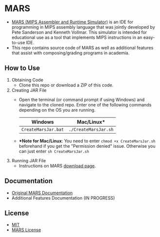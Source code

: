 # MARS
* [MARS (MIPS Assembler and Runtime Simulator)](https://courses.missouristate.edu/KenVollmar/MARS/index.htm) is an IDE for programming in MIPS assembly language that was jointly developed by Pete Sanderson and Kenneth Vollmar. This simulator is intended for educational use as a tool that implements MIPS instructions in an easy-to-use IDE.
* This repo contains source code of MARS as well as additional features that assist with composing/grading programs in academia.

## How to Use
1. Obtaining Code
    * Clone this repo or download a ZIP of this code.
2. Creating JAR File
    * Open the terminal (or command prompt if using Windows) and navigate to the cloned repo. Enter one of the following commands depending on the OS you are running. 
    
      __Windows__ | __Mac/Linux__*
      -----------|---------
      `CreateMarsJar.bat` | `./CreateMarsJar.sh`

    * __*Note for Mac/Linux__: You need to enter `chmod +x CreateMarsJar.sh` beforehand if you get the "Permission denied" issue. Otherwise you can just enter `sh CreateMarsJar.sh`
3. Running JAR File
    * Instructions on MARS [download page](http://courses.missouristate.edu/kenvollmar/mars/download.htm).

## Documentation
* [Original MARS Documentation](http://courses.missouristate.edu/KenVollmar/MARS/Help/MarsHelpIntro.html)
* Additional Features Documentation (IN PROGRESS)

## License
* [MIT](https://opensource.org/licenses/mit-license.html)
* [MARS License](https://courses.missouristate.edu/KenVollmar/MARS/license.htm)
